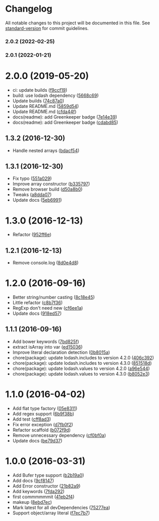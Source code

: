 # Changelog

All notable changes to this project will be documented in this file. See [standard-version](https://github.com/conventional-changelog/standard-version) for commit guidelines.

### 2.0.2 (2022-02-25)

### 2.0.1 (2022-01-21)

<a name="2.0.0"></a>
# 2.0.0 (2019-05-20)

* ci: update builds ([f9ccf19](https://github.com/kikobeats/chaste/commit/f9ccf19))
* build: use lodash dependency ([5668c69](https://github.com/kikobeats/chaste/commit/5668c69))
* Update builds ([74c87a0](https://github.com/kikobeats/chaste/commit/74c87a0))
* Update README.md ([5859d54](https://github.com/kikobeats/chaste/commit/5859d54))
* Update README.md ([cfda44f](https://github.com/kikobeats/chaste/commit/cfda44f))
* docs(readme): add Greenkeeper badge ([7e14e39](https://github.com/kikobeats/chaste/commit/7e14e39))
* docs(readme): add Greenkeeper badge ([cdabd85](https://github.com/kikobeats/chaste/commit/cdabd85))



<a name="1.3.2"></a>
## 1.3.2 (2016-12-30)

* Handle nested arrays ([bdacf54](https://github.com/kikobeats/chaste/commit/bdacf54))



<a name="1.3.1"></a>
## 1.3.1 (2016-12-30)

* Fix typo ([551a029](https://github.com/kikobeats/chaste/commit/551a029))
* Improve array constructor ([b335797](https://github.com/kikobeats/chaste/commit/b335797))
* Remove browser build ([d50a8b0](https://github.com/kikobeats/chaste/commit/d50a8b0))
* Tweaks ([a8dda07](https://github.com/kikobeats/chaste/commit/a8dda07))
* Update docs ([5eb6991](https://github.com/kikobeats/chaste/commit/5eb6991))



<a name="1.3.0"></a>
# 1.3.0 (2016-12-13)

* Refactor ([952ff6e](https://github.com/kikobeats/chaste/commit/952ff6e))



<a name="1.2.1"></a>
## 1.2.1 (2016-12-13)

* Remove console.log ([8d0e4d8](https://github.com/kikobeats/chaste/commit/8d0e4d8))



<a name="1.2.0"></a>
# 1.2.0 (2016-09-16)

* Better string/number casting ([8c18e45](https://github.com/kikobeats/chaste/commit/8c18e45))
* Little refactor ([c8b7f36](https://github.com/kikobeats/chaste/commit/c8b7f36))
* RegExp don't need new ([cf6ee1a](https://github.com/kikobeats/chaste/commit/cf6ee1a))
* Update docs ([918ed57](https://github.com/kikobeats/chaste/commit/918ed57))



<a name="1.1.1"></a>
## 1.1.1 (2016-09-16)

* Add bower keywords ([7bd825f](https://github.com/kikobeats/chaste/commit/7bd825f))
* extract isArray into var ([ed15036](https://github.com/kikobeats/chaste/commit/ed15036))
* Improve literal declaration detection ([0b8015a](https://github.com/kikobeats/chaste/commit/0b8015a))
* chore(package): update lodash.includes to version 4.2.0 ([406c392](https://github.com/kikobeats/chaste/commit/406c392))
* chore(package): update lodash.includes to version 4.3.0 ([851518d](https://github.com/kikobeats/chaste/commit/851518d))
* chore(package): update lodash.values to version 4.2.0 ([a96e544](https://github.com/kikobeats/chaste/commit/a96e544))
* chore(package): update lodash.values to version 4.3.0 ([b8052e3](https://github.com/kikobeats/chaste/commit/b8052e3))



<a name="1.1.0"></a>
# 1.1.0 (2016-04-02)

* Add flat type factory ([05e8311](https://github.com/kikobeats/chaste/commit/05e8311))
* Add regex support ([6b9f38b](https://github.com/kikobeats/chaste/commit/6b9f38b))
* Add test ([cff8ad3](https://github.com/kikobeats/chaste/commit/cff8ad3))
* Fix error exception ([d7fb0f2](https://github.com/kikobeats/chaste/commit/d7fb0f2))
* Refactor scaffold ([b072f9d](https://github.com/kikobeats/chaste/commit/b072f9d))
* Remove unnecessary dependency ([cf0bf0a](https://github.com/kikobeats/chaste/commit/cf0bf0a))
* Update docs ([be79d37](https://github.com/kikobeats/chaste/commit/be79d37))



<a name="1.0.0"></a>
# 1.0.0 (2016-03-31)

* Add Bufer type support ([b2b19a0](https://github.com/kikobeats/chaste/commit/b2b19a0))
* Add docs ([9cf8147](https://github.com/kikobeats/chaste/commit/9cf8147))
* Add Error constructor ([21b82a9](https://github.com/kikobeats/chaste/commit/21b82a9))
* Add keywords ([7fda292](https://github.com/kikobeats/chaste/commit/7fda292))
* first commmmmmit ([41eb2f4](https://github.com/kikobeats/chaste/commit/41eb2f4))
* makeup ([8ebd7ec](https://github.com/kikobeats/chaste/commit/8ebd7ec))
* Mark latest for all devDependencies ([75277ea](https://github.com/kikobeats/chaste/commit/75277ea))
* Support object/array literal ([f7ec7b7](https://github.com/kikobeats/chaste/commit/f7ec7b7))
